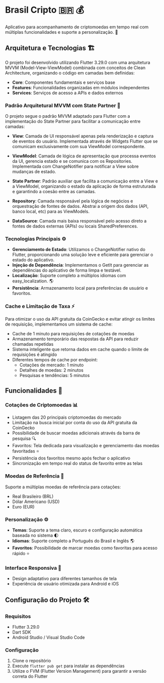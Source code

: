 # Brasil Cripto 🇧🇷 💰

Aplicativo para acompanhamento de criptomoedas em tempo real com múltiplas funcionalidades e suporte a personalização. 📱

## Arquitetura e Tecnologias 🏗️

O projeto foi desenvolvido utilizando Flutter 3.29.0 com uma arquitetura MVVM (Model-View-ViewModel) combinada com conceitos de Clean Architecture, organizando o código em camadas bem definidas:

- **Core**: Componentes fundamentais e serviços base
- **Features**: Funcionalidades organizadas em módulos independentes
- **Services**: Serviços de acesso a APIs e dados externos

### Padrão Arquitetural MVVM com State Partner 🧩

O projeto segue o padrão MVVM adaptado para Flutter com a implementação do State Partner para facilitar a comunicação entre camadas:

- **View**: Camada de UI responsável apenas pela renderização e captura de eventos do usuário. Implementada através de Widgets Flutter que se comunicam exclusivamente com sua ViewModel correspondente.

- **ViewModel**: Camada de lógica de apresentação que processa eventos da UI, gerencia estado e se comunica com os Repositories. Implementada com ChangeNotifier para notificar a View sobre mudanças de estado.

- **State Partner**: Padrão auxiliar que facilita a comunicação entre a View e a ViewModel, organizando o estado da aplicação de forma estruturada e garantindo a coesão entre as camadas.

- **Repository**: Camada responsável pela lógica de negócios e orquestração de fontes de dados. Abstrai a origem dos dados (API, banco local, etc) para as ViewModels.

- **DataSource**: Camada mais baixa responsável pelo acesso direto a fontes de dados externas (APIs) ou locais SharedPreferences.

### Tecnologias Principais ⚙️

- **Gerenciamento de Estado**: Utilizamos o ChangeNotifier nativo do Flutter, proporcionando uma solução leve e eficiente para gerenciar o estado do aplicativo.
- **Injeção de Dependência**: Implementamos o GetIt para gerenciar as dependências do aplicativo de forma limpa e testável.
- **Localização**: Suporte completo a múltiplos idiomas com easy_localization. 🌎
- **Persistência**: Armazenamento local para preferências de usuário e favoritos.

### Cache e Limitação de Taxa ⚡

Para otimizar o uso da API gratuita da CoinGecko e evitar atingir os limites de requisição, implementamos um sistema de cache:

- Cache de 1 minuto para requisições de cotações de moedas
- Armazenamento temporário das respostas da API para reduzir chamadas repetidas
- Sistema inteligente que retorna dados em cache quando o limite de requisições é atingido
- Diferentes tempos de cache por endpoint:
  - Cotações de mercado: 1 minuto
  - Detalhes de moedas: 2 minutos  
  - Pesquisas e tendências: 5 minutos


## Funcionalidades 🚀

### Cotações de Criptomoedas 📊
- Listagem das 20 principais criptomoedas do mercado
- Limitação na busca inicial por conta do uso da API gratuita da CoinGecko
- Possibilidade de buscar moedas adicionais através da barra de pesquisa 🔍
- Favoritos: Tela dedicada para visualização e gerenciamento das moedas favoritadas ⭐
- Persistência dos favoritos mesmo após fechar o aplicativo
- Sincronização em tempo real do status de favorito entre as telas


### Moedas de Referência 💱
Suporte a múltiplas moedas de referência para cotações:
- Real Brasileiro (BRL)
- Dólar Americano (USD)
- Euro (EUR)

### Personalização ⚙️
- **Temas**: Suporte a tema claro, escuro e configuração automática baseada no sistema 🌓
- **Idiomas**: Suporte completo a Português do Brasil e Inglês 🌎
- **Favoritos**: Possibilidade de marcar moedas como favoritas para acesso rápido ⭐

### Interface Responsiva 📱
- Design adaptativo para diferentes tamanhos de tela
- Experiência de usuário otimizada para Android e iOS

## Configuração do Projeto 🛠️

### Requisitos
- Flutter 3.29.0
- Dart SDK
- Android Studio / Visual Studio Code

### Configuração
1. Clone o repositório
2. Execute `flutter pub get` para instalar as dependências
3. Utilize o FVM (Flutter Version Management) para garantir a versão correta do Flutter
